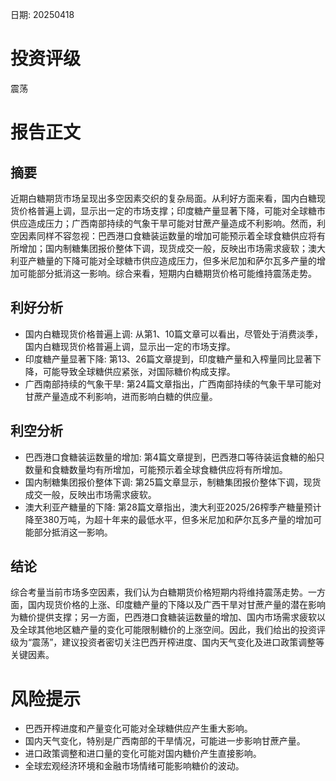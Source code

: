 
日期: 20250418

# 投资评级

震荡

# 报告正文

## 摘要

近期白糖期货市场呈现出多空因素交织的复杂局面。从利好方面来看，国内白糖现货价格普遍上调，显示出一定的市场支撑；印度糖产量显著下降，可能对全球糖市供应造成压力；广西南部持续的气象干旱可能对甘蔗产量造成不利影响。然而，利空因素同样不容忽视：巴西港口食糖装运数量的增加可能预示着全球食糖供应将有所增加；国内制糖集团报价整体下调，现货成交一般，反映出市场需求疲软；澳大利亚产糖量的下降可能对全球糖市供应造成压力，但多米尼加和萨尔瓦多产量的增加可能部分抵消这一影响。综合来看，短期内白糖期货价格可能维持震荡走势。

## 利好分析

* 国内白糖现货价格普遍上调: 从第1、10篇文章可以看出，尽管处于消费淡季，国内白糖现货价格普遍上调，显示出一定的市场支撑。
* 印度糖产量显著下降: 第13、26篇文章提到，印度糖产量和入榨量同比显著下降，可能导致全球糖供应紧张，对国际糖价构成支撑。
* 广西南部持续的气象干旱: 第24篇文章指出，广西南部持续的气象干旱可能对甘蔗产量造成不利影响，进而影响白糖的供应量。

## 利空分析

* 巴西港口食糖装运数量的增加: 第4篇文章提到，巴西港口等待装运食糖的船只数量和食糖数量均有所增加，可能预示着全球食糖供应将有所增加。
* 国内制糖集团报价整体下调: 第25篇文章显示，制糖集团报价整体下调，现货成交一般，反映出市场需求疲软。
* 澳大利亚产糖量的下降: 第28篇文章指出，澳大利亚2025/26榨季产糖量预计降至380万吨，为超十年来的最低水平，但多米尼加和萨尔瓦多产量的增加可能部分抵消这一影响。

## 结论

综合考量当前市场多空因素，我们认为白糖期货价格短期内将维持震荡走势。一方面，国内现货价格的上涨、印度糖产量的下降以及广西干旱对甘蔗产量的潜在影响为糖价提供支撑；另一方面，巴西港口食糖装运数量的增加、国内市场需求疲软以及全球其他地区糖产量的变化可能限制糖价的上涨空间。因此，我们给出的投资评级为“震荡”，建议投资者密切关注巴西开榨进度、国内天气变化及进口政策调整等关键因素。

# 风险提示

* 巴西开榨进度和产量变化可能对全球糖供应产生重大影响。
* 国内天气变化，特别是广西南部的干旱情况，可能进一步影响甘蔗产量。
* 进口政策调整和进口量的变化可能对国内糖价产生直接影响。
* 全球宏观经济环境和金融市场情绪可能影响糖价的波动。
